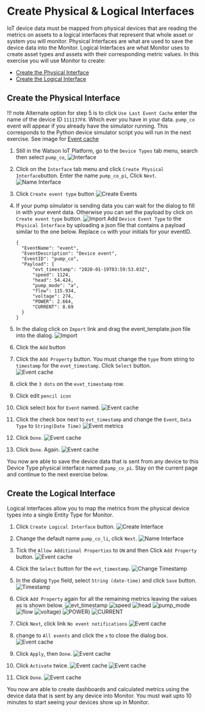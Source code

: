 # Create Physical & Logical Interfaces

IoT device data must be mapped from physical devices that are reading the metrics on assets to a logical interfaces that 
represent that whole asset or system you will monitor. Physical Interfaces are what are used to save the 
device data into the Monitor.   Logical Interfaces are what Monitor uses to create asset types and assets 
with their corresponding metric values. In this exercise you will use Monitor to create:

-  [Create the Physical Interface](#physical)
-  [Create the Logical Interface](#logical)

## Create the Physical Interface
<a name="physcial"></a>


!!! note 
    Alternate option for step 5 is to click `Use Last Event Cache` enter the name of the device ID `111137F8`. Which ever you 
    have in your data.  `pump_co` event will appear if you already have the simulator running. This corresponds to the Python 
    device  simulator script you will run in the next exercise. See image for [Event cache](/img/monitor_autoai_8.4/i3.png) 

1.  Still in the Watson IoT Platform, go to the `Device Types` tab menu, search then select `pump_co`, 
![Interface](/img/monitor_autoai_8.4/p2.png) 

2.  Click on the `Interface` tab menu and click `Create Physical Interface`button. Enter the name `pump_co_pi`, Click `Next`.
![Name Interface](/img/monitor_autoai_8.4/p1a.png)

3.  Click `Create event type` button
![Create Events](/img/monitor_autoai_8.4/p4.png)

4. If your pump simulator is sending data you can wait for the dialog to fill in with your event data.  Otherwise you can
set the payload by click on `Create event type` button.  ![Import](/img/monitor_autoai_8.4/p2a.png) Add `Device Event Type` 
to the  `Physical Interface` by uploading a json file that contains a payload similar to the one below.  Replace `co` 
with your initials for your eventID.

    ```
    {
      "EventName": "event",
      "EventDescription": "Device event",
      "EventID": "pump_co",
      "Payload": {
          "evt_timestamp": "2020-01-19T03:59:53.03Z",
          "speed": 1124,
          "head": 54.424,
          "pump_mode": "a",
          "flow": 115.934,
          "voltage": 274,
          "POWER": 2.664,
          "CURRENT": 8.69
      }
    }
    ``` 

5. In the dialog click on `Import` link  and drag the event_template.json file into the dialog.
![Import](/img/monitor_autoai_8.4/p2b.png)  

6.  Click the `Add` button 

7.  Click the `Add Property` button.  You must change the `type` from string to `timestamp` for the `evet_timestamp`.  Click `Select` button.  
![Event cache](/img/monitor_autoai_8.4/i3.png)

8. click the `3 dots` on the `evet_timestamp` row.
 
9. Click edit `pencil icon` 

10.  Click  select box for `Event` named.
![Event cache](/img/monitor_autoai_8.4/p6.png)

11.  Click the check box next to `evt_timestamp` and change the `Event`,  `Data Type` to `String(Date Time)` 
![Event metrics](/img/monitor_autoai_8.4/p7.png)

12.  Click `Done`.
![Event cache](/img/monitor_autoai_8.4/p8.png)

13.  Click `Done`. Again.
![Event cache](/img/monitor_autoai_8.4/p9.png)

You now are able to save the device data that is sent from any device to this Device Type physical interface named
 `pump_co_pi`.  Stay on the current page and continue to the next exercise below.  


## Create the Logical Interface
<a name="logical"></a>

Logical interfaces allow you to map the metrics from the physical device types into a single Entity Type for Monitor.

1.  Click `Create Logical Interface` button.
![Create Interface](/img/monitor_autoai_8.4/p9.png)

2.  Change the default name `pump_co_li`, click `Next`.
![Name Interface](/img/monitor_autoai_8.4/I1.png)

3.  Tick the `Allow Additional Properties` to `ON` and then  Click `Add Property` button. 
![Event cache](/img/monitor_autoai_8.4/I2.png)

4. Click the `Select` button for the `evt_timestamp`.
![Change Timestamp](/img/monitor_autoai_8.4/i3.png)

5. In the dialog `Type` field, select `String (date-time)` and click `Save` button.
![Timestamp](/img/monitor_autoai_8.4/I4.png)

6. Click `Add Property` again for all the remaining metrics leaving the values as is shown below.
![evt_timestamp](/img/monitor_autoai_8.4/I5.png)
![speed](/img/monitor_autoai_8.4/I6.png)
![head](/img/monitor_autoai_8.4/I7.png)
![pump_mode](/img/monitor_autoai_8.4/I8.png)
![flow](/img/monitor_autoai_8.4/I11.png)
![voltage](/img/monitor_autoai_8.4/I11a.png))
![POWER](/img/monitor_autoai_8.4/i11b.png))
![CURRENT](/img/monitor_autoai_8.4/I12.png)

8. Click `Next`, click link `No event notifications` 
![Event cache](/img/monitor_autoai_8.4/I13.png)

9. change to `All events` and click the `x` to close the dialog box.
![Event cache](/img/monitor_autoai_8.4/I14.png)

10. Click `Apply`, then `Done`.
![Event cache](/img/monitor_autoai_8.4/I15.png)

11. Click `Activate` twice.
![Event cache](/img/monitor_autoai_8.4/I16.png)
![Event cache](/img/monitor_autoai_8.4/I17.png)

12. Click `Done`.
![Event cache](/img/monitor_autoai_8.4/I18.png)

You now are able to create dashboards and calculated metrics using the device data that is sent by any device into 
Monitor.  You must wait upto 10 minutes to start seeing your devices show up in Monitor.
